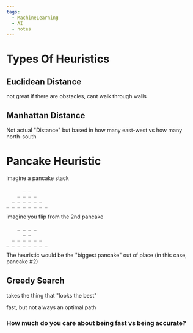 ```yaml
---
tags:
  - MachineLearning
  - AI
  - notes
---
```



# Types Of Heuristics

## Euclidean Distance
not great if there are obstacles, cant walk through walls

## Manhattan Distance
Not actual "Distance" but based in how many east-west vs how many north-south

# Pancake Heuristic

imagine a pancake stack

```
      _ _
    _ _ _ _
  _ _ _ _ _ _
_ _ _ _ _ _ _ _
```

imagine you flip from the 2nd pancake

```
    _ _ _ _
      _ _
  _ _ _ _ _ _
_ _ _ _ _ _ _ _
```


The heuristic would be the "biggest pancake" out of place (in this case, pancake #2)

## Greedy Search

takes the thing that "looks the best"

fast, but not always an optimal path



### How much do you care about being fast vs being accurate?


